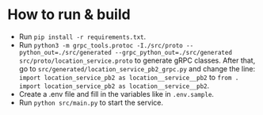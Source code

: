 
# How to run & build

- Run `pip install -r requirements.txt`.
- Run `python3 -m grpc_tools.protoc -I./src/proto --python_out=./src/generated --grpc_python_out=./src/generated src/proto/location_service.proto` to generate gRPC classes. After that, go to `src/generated/location_service_pb2_grpc.py` and change the line:
  `import location_service_pb2 as location__service__pb2`
to `from . import location_service_pb2 as location__service__pb2`.
- Create a .env file and fill in the variables like in `.env.sample`.
- Run `python src/main.py` to start the service.
